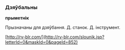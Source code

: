 ### Дзяўбальны
**прыметнік**

Прызначаны для дзяўбання. Д. станок. Д. інструмент.

<a rel="author">[http://rv-blr.com/](http://rv-blr.com/slounik.jsp?letterId=0&maskId=0&pageId=852)</a>
